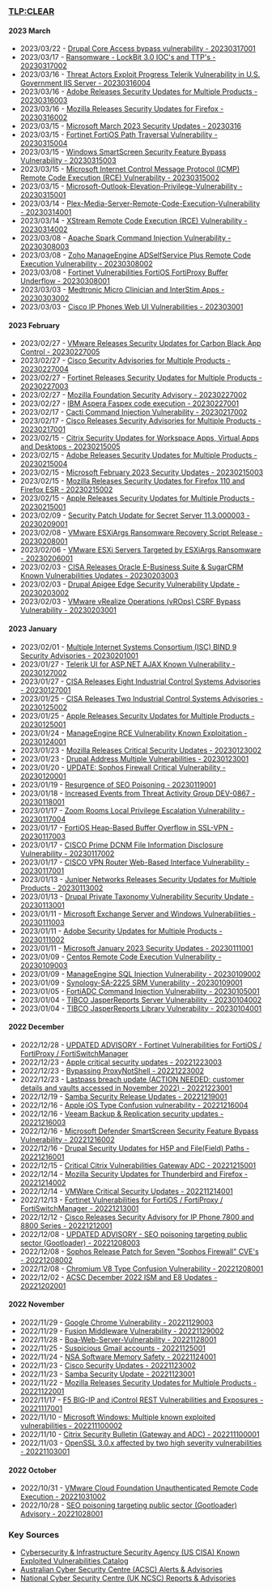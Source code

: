### [TLP:CLEAR](https://www.first.org/tlp/)

#### 2023 March
- 2023/03/22 - [Drupal Core Access bypass vulnerability  - 20230317001](advisories/20230317001-Drupal-Core-Security-Advisory-Vulnerability.md)
- 2023/03/17 - [Ransomware - LockBit 3.0 IOC's and TTP's - 20230317002](advisories/20230317002-Ransomware-LockBit-3-0-IOCs-and-TTPs.md)
- 2023/03/16 - [Threat Actors Exploit Progress Telerik Vulnerability in U.S. Government IIS Server - 20230316004](advisories/20230316004-Threat-Actors-Exploit-Telerik-Vulnerability-In-US-Government-IIS-Server.md)
- 2023/03/16 - [Adobe Releases Security Updates for Multiple Products - 20230316003](advisories/20230316003-Adobe-Security-Updates.md)
- 2023/03/16 - [Mozilla Releases Security Updates for Firefox - 20230316002](advisories/20230316002-Mozilla-Releases-Security-Updates-for-Firefox.md)
- 2023/03/15 - [Microsoft March 2023 Security Updates - 20230316](/advisories/20230316001-Microsoft-Security-Updates-March-2023.md)
- 2023/03/15 - [Fortinet FortiOS Path Traversal Vulnerability - 20230315004](/advisories/20230315004-Fortinet-FortiOS-Path-Traversal-Vulnerability.md)
- 2023/03/15 - [Windows SmartScreen Security Feature Bypass Vulnerability - 20230315003](advisories/20230315003-Windows-SmartScreen-Security-Bypass-Vulnerability.md)
- 2023/03/15 - [Microsoft Internet Control Message Protocol (ICMP) Remote Code Execution (RCE) Vulnerability - 20230315002](advisories/20230315002-Microsoft-Internet-Control-Message-Protocol-(ICMP)-Remote-Code-Execution-(RCE)-Vulnerability.md)
- 2023/03/15 - [Microsoft-Outlook-Elevation-Privilege-Vulnerability - 20230315001](/advisories/20230315001-Microsoft-Outlook-Elevation-Privilege-Vulnerability.md)
- 2023/03/14 - [Plex-Media-Server-Remote-Code-Execution-Vulnerability - 20230314001](/advisories/20230314001-Plex-Media-Server-Remote-Code-Execution-Vulnerability.md)
- 2023/03/14 - [XStream Remote Code Execution (RCE) Vulnerability - 20230314002](/advisories/20230314002-XStream-Remote-Code-Execution-(RCE)-Vulnerability.md)
- 2023/03/08 - [Apache Spark Command Injection Vulnerability - 20230308003](/advisories/20230308003-Apache-Spark-Command-Injection.md)
- 2023/03/08 - [Zoho ManageEngine ADSelfService Plus Remote Code Execution Vulnerability - 20230308002](advisories/20230308002-Zoho-ManageEngine-ADSelfService-Plus-Remote-Code-Execution-Vulnerability.md)
- 2023/03/08 - [Fortinet Vulnerabilities FortiOS FortiProxy Buffer Underflow - 20230308001](/advisories/20230308001-Fortinet-Vulnerabilities-FortiOS-FortiProxy-Buffer-Underflow.md)
- 2023/03/03 - [Medtronic Micro Clinician and InterStim Apps - 20230303002](advisories/20230303002-Medtronic-Micro-Clinician-and-InterStim-Apps.md)
- 2023/03/03 - [Cisco IP Phones Web UI Vulnerabilities - 202303001](advisories/20230303001-Cisco-IP-Phones-Web-UI-Vulnerabilities.md)

#### 2023 February
- 2023/02/27 - [VMware Releases Security Updates for Carbon Black App Control - 20230227005](advisories/20230227005-VMware-Releases-Security-Updates-Carbon-Black-App-Control.md)
- 2023/02/27 - [Cisco Security Advisories for Multiple Products - 20230227004](advisories/20230227004-Cisco-Security-Advisories-for-Multiple-Products.md)
- 2023/02/27 - [Fortinet Releases Security Updates for Multiple Products - 20230227003](advisories/20230227003-Fortinet-Security-Updates-Multiple-Products.md)
- 2023/02/27 - [Mozilla Foundation Security Advisory - 20230227002](advisories/20230227002-Mozilla-Foundation-Security-Advisory.md)
- 2023/02/27 - [IBM Aspera Faspex code execution - 20230227001](advisories/20230227001-IBM-Aspera-Faspex-4-4-2-Patch-Level-1.md)
- 2023/02/17 - [Cacti Command Injection Vulnerability - 20230217002](advisories/20230217002-Cacti-Command-Injection-Vulnerability.md)
- 2023/02/17 - [Cisco Releases Security Advisories for Multiple Products - 20230217001](advisories/20230217001-Cisco-Releases-Security-Advisories-for-Multiple-Products.md)
- 2023/02/15 - [Citrix Security Updates for Workspace Apps, Virtual Apps and Desktops - 20230215005](advisories/20230215005-Citrix-Security-Updates-for-Workspace-Apps-Virtual-Apps-and-Desktops.md)
- 2023/02/15 - [Adobe Releases Security Updates for Multiple Products - 20230215004](advisories/20230215004-Adobe-Releases-Security-Updates-for-Multiple-Products.md)
- 2023/02/15 - [Microsoft February 2023 Security Updates - 20230215003](advisories/20230215003-Microsoft-February-2023-Security-Updates.md)
- 2023/02/15 - [Mozilla Releases Security Updates for Firefox 110 and Firefox ESR - 20230215002](advisories/20230215002-Firefox-110-Firefox-ESR-Updates.md)
- 2023/02/15 - [Apple Releases Security Updates for Multiple Products - 20230215001](advisories/20230215001-Apple-Security-Update-Multiple-Products.md)
- 2023/02/09 - [Security Patch Update for Secret Server 11.3.000003 - 20230209001](advisories/20230209001-Security-Patch-Update-for-Secret-Server.md)
- 2023/02/08 - [VMware ESXiArgs Ransomware Recovery Script Release - 20230208001](advisories/20230208001-VMware-ESXiArgs-Ransomware-Recovery-Script-Release.md)
- 2023/02/06 - [VMware ESXi Servers Targeted by ESXiArgs Ransomware - 20230206001](advisories/20230206001-VMware-Targetted-Ransomware.md)
- 2023/02/03 - [CISA Releases Oracle E-Business Suite & SugarCRM Known Vulnerabilities Updates - 20230203003](advisories/20230203003-CISA-Releases-Oracle-E-Business-Suite-and-SugarCRM-Known-Vulnerabilities.md)
- 2023/02/03 - [Drupal Apigee Edge Security Vulnerability Update - 20230203002](advisories/20230203002-Drupal-Apigee-Edge-Security-Vulnerability-Update.md)
- 2023/02/03 - [VMware vRealize Operations (vROps) CSRF Bypass Vulnerability - 20230203001](advisories/20230203001-VMware-vRealize-Operations-CSRF-Bypass-Vulnerability.md)

#### 2023 January

- 2023/02/01 - [Multiple Internet Systems Consortium (ISC) BIND 9 Security Advisories - 20230201001](advisories/20230201001-Multiple-Internet-Systems-Consortium-ISC-BIND-9-Security-Advisories.md)
- 2023/01/27 - [Telerik UI for ASP.NET AJAX Known Vulnerability - 20230127002](advisories/20230127002-Telerik-RadControls-Known-Vulnerability.md)
- 2023/01/27 - [CISA Releases Eight Industrial Control Systems Advisories - 20230127001](advisories/20230127001-CISA-New-ICS-Advisories.md)
- 2023/01/25 - [CISA Releases Two Industrial Control Systems Advisories - 20230125002](advisories/20230125002-CISA-New-ICS-Advisories.md)
- 2023/01/25 - [Apple Releases Security Updates for Multiple Products - 20230125001](advisories/20230125001-Apple-Security-Updates.md)
- 2023/01/24 - [ManageEngine RCE Vulnerability Known Exploitation - 20230124001](advisories/20230124001-ManageEngine-RCE-Vulnerabilities.md)
- 2023/01/23 - [Mozilla Releases Critical Security Updates - 20230123002](advisories/20230123002-Mozilla-Critical-Updates.md)
- 2023/01/23 - [Drupal Address Multiple Vulnerabilities - 20230123001](advisories/20230123001-Drupal-Multiple-Vulnerabilities.md)
- 2023/01/20 - [UPDATE: Sophos Firewall Critical Vulnerability - 20230120001](advisories/20230120001-UPDATE-Sophos-Firewall-Vulnerability.md)
- 2023/01/19 - [Resurgence of SEO Poisoning - 20230119001](advisories/20230119001-SEO-Poisoning-Resurgence.md)
- 2023/01/18 - [Increased Events from Threat Activity Group DEV-0867 - 20230118001](advisories/20230118001-DEV-0867-Increased-Events-IOCs.md)
- 2023/01/17 - [Zoom Rooms Local Privilege Escalation Vulnerability - 20230117004](advisories/20230117004-Zoom-Rooms-Privilege-Escalation.md)
- 2023/01/17 - [FortiOS Heap-Based Buffer Overflow in SSL-VPN - 20230117003](advisories/20230117003-FortiOS-SSLVPN-Vulnerability.md)
- 2023/01/17 - [CISCO Prime DCNM File Information Disclosure Vulnerability - 20230117002](advisories/20230117002-CISCO-DCNM-Vulnerability.md)
- 2023/01/17 - [CISCO VPN Router Web-Based Interface Vulnerability - 20230117001](advisories/20230117001-CISCO-VPN-Router-Vulnerability.md)
- 2023/01/13 - [Juniper Networks Releases Security Updates for Multiple Products - 20230113002](advisories/20230113002-Juniper-Networks-Releases-Security-Updates-for-Multiple-Products.md)
- 2023/01/13 - [Drupal Private Taxonomy Vulnerability Security Update - 20230113001](advisories/20230113001-Drupal-Private-Taxonomy-Vulnerability-Security-Update.md)
- 2023/01/11 - [Microsoft Exchange Server and Windows Vulnerabilities - 20230111003](advisories/20230111003-Microsoft-Exchange-Server-and-Windows-Vulnerabilities.md)
- 2023/01/11 - [Adobe Security Updates for Multiple Products - 20230111002](advisories/20230111002-Adobe-Security-Updates-for-Multiple-Products.md)
- 2023/01/11 - [Microsoft January 2023 Security Updates - 20230111001](advisories/20230111001-Microsoft-January-2023-Security-Updates.md)
- 2023/01/09 - [Centos Remote Code Execution Vulnerability - 20230109003](advisories/20230109003-Centos-RCE-Vulnerability.md)
- 2023/01/09 - [ManageEngine SQL Injection Vulnerability - 20230109002](advisories/20230109002-ManageEngine-SQL-Injection-Vulnerability.md)
- 2023/01/09 - [Synology-SA-2225 SRM Vunerability - 20230109001](advisories/20230109001-Synology-SA-2225-Vulnerability-SRM.md)
- 2023/01/05 - [FortiADC Command Injection Vulnerability - 20230105001](advisories/20230105001-FortiADC-Command-Injection-Vulnerability.md)
- 2023/01/04 - [TIBCO JasperReports Server Vulnerability - 20230104002](advisories/20230104002-TIBCO-JasperReports-Server-Vulnerability.md)
- 2023/01/04 - [TIBCO JasperReports Library Vulnerability - 20230104001](advisories/20230104001-TIBCO-JasperReports-Library-Vulnerability.md)

#### 2022 December

- 2022/12/28 - [UPDATED ADVISORY - Fortinet Vulnerabilities for FortiOS / FortiProxy / FortiSwitchManager](advisories/20221228001-UPDATED-ADVISORY-Fortinet-Vulnerabilities.md)
- 2022/12/23 - [Apple critical security updates - 20221223003](advisories/20221223003-Apple-Critical-Updates.md)
- 2022/12/23 - [Bypassing ProxyNotShell - 20221223002](advisories/20221223002-Bypassing-ProxyNotShell.md)
- 2022/12/23 - [Lastpass breach update (ACTION NEEDED: customer details and vaults accessed in November 2022) - 20221223001](advisories/20221223001-Lastpass-breach-update.md)
- 2022/12/19 - [Samba Security Release Updates - 20221219001](advisories/20221219001-Samba-Security-Release-Updates.md)
- 2022/12/16 - [Apple iOS Type Confusion vulnerability - 20221216004](advisories/20221216004-Apple-iOS-Vulnerability.md)
- 2022/12/16 - [Veeam Backup & Replication security updates - 20221216003](advisories/20221216003-Veeam-Backup-Vulnerability.md)
- 2022/12/16 - [Microsoft Defender SmartScreen Security Feature Bypass Vulnerability - 20221216002](advisories/20221216002-Microsoft-SmartScreen-Bypass.md)
- 2022/12/16 - [Drupal Security Updates for H5P and File(Field) Paths - 20221216001](advisories/20221216001-Drupal-H5P-File-Field-Paths-Vulnerabilities.md)
- 2022/12/15 - [Critical Citrix Vulnerabilities Gateway ADC - 20221215001](advisories/20221215001-Critical-Citrix-Vulnerabilities-Gateway-ADC.md)
- 2022/12/14 - [Mozilla Security Updates for Thunderbird and Firefox - 20221214002](advisories/20221214002-Mozilla-Security-Updates.md)
- 2022/12/14 - [VMWare Critical Security Updates - 202211214001](advisories/20221214001-VMWare-Critical-Updates.md)
- 2022/12/13 - [Fortinet Vulnerabilities for FortiOS / FortiProxy / FortiSwitchManager - 20221213001](advisories/20221213001-Fortinet-Vulnerabilities-for-FortiOS-FortiProxy-FortiSwitchManager.md)
- 2022/12/12 - [Cisco Releases Security Advisory for IP Phone 7800 and 8800 Series - 20221212001](advisories/20221212001-IP-Phone-7800-and-8800-Series-vulnerability.md)
- 2022/12/08 - [UPDATED ADVISORY - SEO poisoning targeting public sector (Gootloader) - 20221208003](advisories/20221208003-UPDATED-ADVISORY-SEO-poisoning-targeting-public-sector-Gootloader.md)
- 2022/12/08 - [Sophos Release Patch for Seven "Sophos Firewall" CVE's - 20221208002](advisories/20221208002-Sophos-Release-Patch-for-Seven-Sophos-Firewall-CVEs.md)
- 2022/12/08 - [Chromium V8 Type Confusion Vulnerability - 20221208001](advisories/20221208001-Chromium-V8-Type-Confusion-Vulnerability.md)
- 2022/12/02 - [ACSC December 2022 ISM and E8 Updates - 20221202001](advisories/20221202001-December-2022-E8-Updates.md)

#### 2022 November

- 2022/11/29 - [Google Chrome Vulnerability - 20221129003](advisories/20221129003-Google-Chrome-Vulnerability.md)
- 2022/11/29 - [Fusion Middleware Vulnerability - 20221129002](advisories/20221129002-Fusion-Middleware-Vulnerability.md)
- 2022/11/28 - [Boa-Web-Server-Vulnerability - 20221128001](advisories/20221128001-Boa-web-server-vulnerability.md)
- 2022/11/25 - [Suspicious Gmail accounts - 20221125001](advisories/20221125001-Suspicious-Gmail-accounts.md)
- 2022/11/24 - [NSA Software Memory Safety - 20221124001](advisories/20221124001-NSA-Software-Memory-Safety.md)
- 2022/11/23 - [Cisco Security Updates - 20221123002](advisories/20221123002-Cisco-Security-Updates.md)
- 2022/11/23 - [Samba Security Update - 20221123001](advisories/20221123001-Samba-Security-Update.md)
- 2022/11/22 - [Mozilla Releases Security Updates for Multiple Products - 20221122001](advisories/20221122001-Mozilla-Security-Updates.md)
- 2022/11/17 - [F5 BIG-IP and iControl REST Vulnerabilities and Exposures - 20221117001](advisories/20221117001-F5-BIG-IP-Vulnerabilities.md)
- 2022/11/10 - [Microsoft Windows: Multiple known exploited vulnerabilities - 202211100002](advisories/20221110002-Microsoft-multiple-advisories.md)
- 2022/11/10 - [Citrix Security Bulletin (Gateway and ADC) - 202211100001](advisories/20221110001-citrix-gateway-security-bulletin.md)
- 2022/11/03 - [OpenSSL 3.0.x affected by two high severity vulnerabilities - 20221103001](advisories/20221103001-openSSL-vulnerability.md)

#### 2022 October

- 2022/10/31 - [VMware Cloud Foundation Unauthenticated Remote Code Execution - 20221031002](advisories/20221031002-vmware-cloudfoundation-vulnerability.md)
- 2022/10/28 - [SEO poisoning targeting public sector (Gootloader) Advisory - 20221028001](advisories/20221028001-seopoisoning-gootloader-advisory.md)

### Key Sources

- [Cybersecurity & Infrastructure Security Agency (US CISA) Known Exploited Vulnerabilities Catalog](https://www.cisa.gov/known-exploited-vulnerabilities-catalog)
- [Australian Cyber Security Centre (ACSC) Alerts & Advisories](https://www.cyber.gov.au/acsc/view-all-content/alerts%26advisories)
- [National Cyber Security Centre (UK NCSC) Reports & Advisories](https://www.ncsc.gov.uk/section/keep-up-to-date/reports-advisories)
